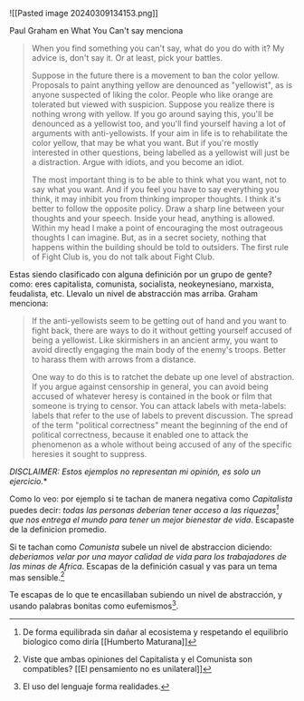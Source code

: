 
![[Pasted image 20240309134153.png]]


Paul Graham en What You Can't say menciona

> When you find something you can't say, what do you do with it? My advice is, don't say it. Or at least, pick your battles.  
> 
> Suppose in the future there is a movement to ban the color yellow. Proposals to paint anything yellow are denounced as "yellowist", as is anyone suspected of liking the color. People who like orange are tolerated but viewed with suspicion. Suppose you realize there is nothing wrong with yellow. If you go around saying this, you'll be denounced as a yellowist too, and you'll find yourself having a lot of arguments with anti-yellowists. If your aim in life is to rehabilitate the color yellow, that may be what you want. But if you're mostly interested in other questions, being labelled as a yellowist will just be a distraction. Argue with idiots, and you become an idiot.  
> 
> The most important thing is to be able to think what you want, not to say what you want. And if you feel you have to say everything you think, it may inhibit you from thinking improper thoughts. I think it's better to follow the opposite policy. Draw a sharp line between your thoughts and your speech. Inside your head, anything is allowed. Within my head I make a point of encouraging the most outrageous thoughts I can imagine. But, as in a secret society, nothing that happens within the building should be told to outsiders. The first rule of Fight Club is, you do not talk about Fight Club.


Estas siendo clasificado con alguna definición por un grupo de gente? como: eres capitalista, comunista, socialista, neokeynesiano, marxista, feudalista, etc. Llevalo un nivel de abstracción mas arriba. Graham menciona:


> If the anti-yellowists seem to be getting out of hand and you want to fight back, there are ways to do it without getting yourself accused of being a yellowist. Like skirmishers in an ancient army, you want to avoid directly engaging the main body of the enemy's troops. Better to harass them with arrows from a distance.  
> 
> One way to do this is to ratchet the debate up one level of abstraction. If you argue against censorship in general, you can avoid being accused of whatever heresy is contained in the book or film that someone is trying to censor. You can attack labels with meta-labels: labels that refer to the use of labels to prevent discussion. The spread of the term "political correctness" meant the beginning of the end of political correctness, because it enabled one to attack the phenomenon as a whole without being accused of any of the specific heresies it sought to suppress.



*DISCLAIMER: Estos ejemplos no representan mi opinión, es solo un ejercicio.**

Como lo veo: por ejemplo si te tachan de manera negativa como *Capitalista* puedes decir: *todas las personas deberian tener acceso a las riquezas[^1] que nos entrega el mundo para tener un mejor bienestar de vida*. Escapaste de la definicion promedio.

Si te tachan como *Comunista*  subele un nivel de abstraccion diciendo: *deberiamos velar por una mayor calidad de vida para los trabajadores de las minas de Africa*. Escapas de la definición casual y vas para un tema mas sensible.[^2]

Te escapas de lo que te encasillaban subiendo un nivel de abstracción, y usando palabras bonitas como eufemismos[^3].

[^1]: De forma equilibrada sin dañar al ecosistema y respetando el equilibrio biologico como diría [[Humberto Maturana]]
[^2]: Viste que ambas opiniones del Capitalista y el Comunista son compatibles? [[El pensamiento no es unilateral]]
[^3]: El uso del lenguaje forma realidades.